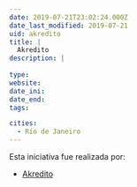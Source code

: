 ```yaml
---
date: 2019-07-21T23:02:24.000Z
date_last_modified: 2019-07-21
uid: akredito
title: |
  Akredito
description: |
  
type: 
website: 
date_ini: 
date_end: 
tags:

cities: 
  - Río de Janeiro
---
```


Esta iniciativa fue realizada por:

- [Akredito](/organizaciones/akredito)
